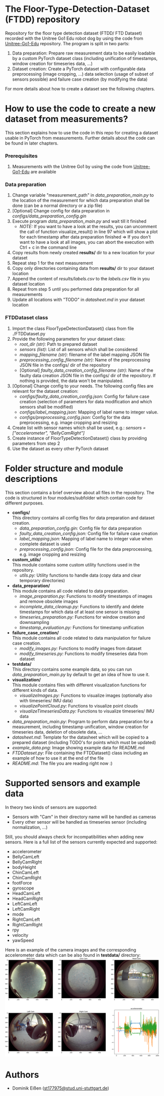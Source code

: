 # The Floor-Type-Detection-Dataset (FTDD) repository
Repository for the floor type detection dataset (FTDD/ FTD Dataset) recorded with the Unitree Go1 Edu robot dog by using the code from [Unitree-Go1-Edu](https://github.tik.uni-stuttgart.de/ac136427/Unitree-Go1-Edu) repository. The program is split in two parts:
1. Data preparation: Prepare raw measurement data to be easily loadable by a custom PyTorch dataset class (including unification of timestamps, window creation for timeseries data, ...)
2. Dataset creation: Create a PyTorch dataset with configurable data preprocessing (image cropping, ...) data selection (usage of subset of sensors possible) and failure case creation (by modifying the data)

For more details about how to create a dataset see the following chapters. 


# How to use the code to create a new dataset from measurements?
This section explains how to use the code in this repo for creating a dataset usable in PyTorch from measurements. Further details about the code can be found in later chapters.
### Prerequisites
1. Measurements with the Unitree Go1 by using the code from [Unitree-Go1-Edu](https://github.tik.uni-stuttgart.de/ac136427/Unitree-Go1-Edu) are available

### Data preparation
1. Change variable "measurement_path" in *data_preparation_main.py* to the location of the measurement for which data preparation shall be done (can be a normal directory or a zip file)
2. [Optional] Change config for data preparation in *configs/data_preparation_config.gin*
3. Execute program *data_preparation_main.py* and wait till it finished
    - *NOTE:* If you want to have a look at the results, you can uncomment the call of function visualize_result() in line 97 which will show a plot for each timestamp after data preparation finished => If you don't want to have a look at all images, you can abort the execution with Ctrl + c in the command line
4. Copy results from newly created **results/** dir to a new location for your dataset
5. Repeat step 1 for the next measurement
6. Copy only directories containing data from **results/** dir to your dataset location
7. Append the content of *results/labels.csv* to the *labels.csv* file in you dataset location
8. Repeat from step 5 until you performed data preparation for all measurements
9. Update all locations with "TODO" in *datasheet.md* in your dataset location  

### FTDDataset class
1. Import the class FloorTypeDetectionDataset() class from file ./FTDDataset.py
2. Provide the following parameters for your dataset class:
    - *root_dir (str):* Path to prepared dataset
    - *sensors (list):* List of all sensors which shall be considered
    - *mapping_filename (str):* filename of the label mapping JSON file
    - *preprocessing_config_filename (str):* Name of the preprocessing JSON file in the configs/ dir of the repository    
    - [Optional] *faulty_data_creation_config_filename (str):* Name of the faulty data creation JSON file in the configs/ dir of the repository. If nothing is provided, the data won't be manipulated.
3. [Optional] Change config to your needs. The following config files are relevant for the dataset creation:
    - *configs/faulty_data_creation_config.json:* Config for failure case creation (selection of parameters for data modification and which sensors shall be modified)
    - *configs/label_mapping.json:* Mapping of label name to integer value.
    - *configs/preprocessing_config.json:* Config for the data preprocessing, e.g. image cropping and resizing
4. Create list with sensor names which shall be used, e.g.: *sensors = ["accelerometer", "BellyCamRight"]*
5. Create instance of FloorTypeDetectionDataset() class by providing parameters from step 2
6. Use the dataset as every other PyTorch dataset

# Folder structure and module descriptions
This section contains a brief overview about all files in the repository. The code is structured in four modules/subfolder which contain code for different purposes.
- **configs/** \
This directory contains all config files for data preparation and dataset creation.
    - *data_preparation_config.gin:* Config file for data preparation
    - *faulty_data_creation_config.json:* Config file for failure case creation
    - *label_mapping.json:* Mapping of label name to integer value when complete dataset is used
    - *preprocessing_config.json:* Config file for the data preprocessing, e.g. image cropping and resizing
- **custom_utils/** \
This module contains some custom utility functions used in the repository.
    - *utils.py:* Utility functions to handle data (copy data and clear temporary directories)
- **data_preparation/** \
This module contains all code related to data preparation.
    - *image_preparation.py:* Functions to modify timestamps of images and remove obsolete images
    - *incomplete_data_cleanup.py:* Functions to identify and delete timestamps for which data of at least one sensor is missing
    - *timeseries_preparation.py:* Functions for window creation and downsampling
    - *timestamp_evaluation.py:* Functions for timestamp unification
- **failure_case_creation/** \
This module contains all code related to data manipulation for failure case creation.
    - *modify_images.py:* Functions to modify images from dataset
    - *modify_timeseries.py:* Functions to modify timeseries data from dataset
- **testdata/** \
This directory contains some example data, so you can run *data_preparation_main.py* by default to get an idea of how to use it.
- **visualization/** \
This module contains files with different visualization functions for different kinds of data.
    - *visualizeImages.py:* Functions to visualize images (optionally also with timeseries/ IMU data)
    - *visualizePointCloud.py:* Functions to visualize point clouds
    - *visualizeTimeseriesData.py:* Functions to visualize timeseries/ IMU data
- *data_preparation_main.py*: Program to perform data preparation for a measurement, including timestamp unification, window creation for timeseries data, deletion of obsolete data, ... 
- *datasheet.md*: Template for the datasheet which will be copied to a prepared dataset (including TODO's for points which must be updated)
- *example_data.png*: Image showing example data for README.md
- *FTDDataset.py*: File containing the FTDDataset() class including an example of how to use it at the end of the file
- *README.md*: The file you are reading right now :)
# Supported sensors and example data
In theory two kinds of sensors are supported:
- Sensors with "Cam" in their directory name will be handled as cameras
- Every other sensor will be handled as timeseries sensor (including normalization, ...) 

Still, you should always check for incompatibilities when adding new sensors. Here is a full list of the sensors currently expected and supported:
- accelerometer
- BellyCamLeft
- BellyCamRight
- bodyHeight
- ChinCamLeft
- ChinCamRight
- footForce
- gyroscope
- HeadCamLeft
- HeadCamRight
- LeftCamLeft
- LeftCamRight
- mode
- RightCamLeft
- RightCamRight
- rpy
- velocity
- yawSpeed

Here is an example of the camera images and the corresponding accelerometer data which can be also found in **testdata/** directory:
![Example data](./example_data.png)
# Authors
- Dominik Eißen (st177975@stud.uni-stuttgart.de)